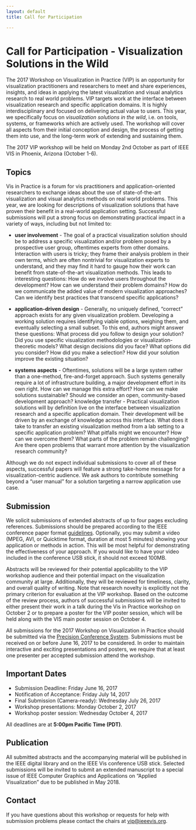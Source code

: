 ```yaml
---
layout: default
title: Call for Participation

---
```


# Call for Participation - Visualization Solutions in the Wild

The 2017 Workshop on Visualization in Practice (VIP) is an opportunity for visualization practitioners and researchers to meet and share experiences, insights, and ideas in applying the latest visualization and visual analytics research to real world problems. VIP targets work at the interface between visualization research and specific application domains. It is highly interdisciplinary and focused on delivering actual value to users. This year, we specifically focus on *visualization solutions in the wild*, i.e. on tools, systems, or frameworks which are actively used. The workshop will cover all aspects from their initial conception and design, the process of getting them into use, and the long-term work of extending and sustaining them. 

The 2017 VIP workshop will be held on Monday 2nd October as part of IEEE VIS in Phoenix, Arizona (October 1-6). 

## Topics

Vis in Practice is a forum for vis practitioners and application-oriented researchers to exchange ideas about the use of state-of-the-art visualization and visual analytics methods on real world problems. This year, we are looking for descriptions of visualization solutions that have proven their benefit in a real-world application setting. Successful submissions will put a strong focus on demonstrating practical impact in a variety of ways, including but not limited to:

* **user involvement** - The goal of a practical visualization solution should be to address a specific visualization and/or problem posed by a prospective user group, oftentimes experts from other domains. Interaction with users is tricky; they frame their analysis problem in their own terms, which are often nontrivial for visualization experts to understand, and they may find it hard to gauge how their work can benefit from state-of-the-art visualization methods. This leads to interesting questions: How do we involve users throughout the development? How can we understand their problem domains? How do we communicate the added value of modern visualization approaches? Can we identify best practices that transcend specific applications?

* **application-driven design** - Generally, no uniquely defined, “correct” approach exists for any given visualization problem. Developing a working solution requires identifying viable options, weighing them, and eventually selecting a small subset. To this end, authors might answer these questions: What process did you follow to design your solution? Did you use specific visualization methodologies or visualization-theoretic models? What design decisions did you face? What options did you consider? How did you make a selection? How did your solution improve the existing situation? 

* **systems aspects** - Oftentimes, solutions will be a large system rather than a one-method, fire-and-forget approach. Such systems generally require a lot of infrastructure building, a major development effort in its own right. How can we manage this extra effort? How can we make solutions sustainable? Should we consider an open, community-based development approach?
knowledge transfer - Practical visualization solutions will by definition live on the interface between visualization research and a specific application domain. Their development will be driven by an exchange of knowledge across this interface. What does it take to transfer an existing visualization method from a lab setting to a specific application problem? What pitfalls might we encounter? How can we overcome them? What parts of the problem remain challenging? Are there open problems that warrant more attention by the visualization research community?

Although we do not expect individual submissions to cover all of these aspects, successful papers will feature a strong take-home message for a visualization-centric audience. We ask authors to contribute something beyond a “user manual” for a solution targeting a narrow application use case.

## Submission
We solicit submissions of extended abstracts of up to four pages excluding references. Submissions should be prepared according to the IEEE conference paper format [guidelines](http://junctionpublishing.org/vgtc/Tasks/camera.html).
Optionally, you may submit a video (MPEG, AVI, or Quicktime format, duration at most 5 minutes) showing your application or methods in action. This will be most helpful for demonstrating the effectiveness of your approach. If you would like to have your video included in the conference USB stick, it should not exceed 100MB.

Abstracts will be reviewed for their potential applicability to the VIP workshop audience and their potential impact on the visualization community at large. Additionally, they will be reviewed for timeliness, clarity, and overall quality of writing. Note that research novelty is explicitly not the primary criterion for evaluation at the VIP workshop.
Based on the outcome of the review process, authors of successful submissions will be invited to either present their work in a talk during the Vis in Practice workshop on October 2 or to prepare a poster for the VIP poster session, which will be held along with the VIS main poster session on October 4.

All submissions for the 2017 Workshop on Visualization in Practice should be submitted via the [Precision Conference System](https://precisionconference.com/~vip17). Submissions must be received on or before June 16, 2017 to be considered. 
In order to maintain interactive and exciting presentations and posters, we require that at least one presenter per accepted submission attend the workshop.

## Important Dates 
* Submission Deadline: Friday June 16, 2017
* Notification of Acceptance: Friday July 14, 2017
* Final Submission (Camera-ready): Wednesday July 26, 2017
* Workshop presentations: Monday October 2, 2017
* Workshop poster session: Wednesday October 4, 2017

All deadlines are at **5:00pm Pacific Time (PDT)**.

## Publication
All submitted abstracts and the accompanying material will be published in the IEEE digital library and on the IEEE Vis conference USB stick. Selected submissions will be invited to submit an extended manuscript to a special issue of IEEE Computer Graphics and Applications on “Applied Visualization” due to be published in May 2018.

## Contact
If you have questions about this workshop or requests for help with submission problems please contact the chairs at [vip@ieeevis.org](mailto:vip@ieeevis.org).